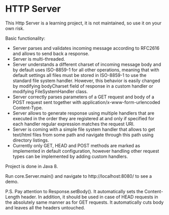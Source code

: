 HTTP Server
====
This Http Server is a learning project, it is not maintained, so use it on your own risk.

Basic functionality:

 - Server parses and validates incoming message according to RFC2616 and allows to send back a response.
 - Server is multi-threaded.
 - Server understands a different charset of incoming message body and by default uses ISO-8859-1 for all other operations, meaning that with default settings all files must be stored in ISO-8859-1 to use the standard file system handler. However, this behavior is easily changed by modifying bodyCharset field of response in a custom handler or modifying FileSystemHandler class.  
 - Server correctly parses parameters of a GET request and body of a POST request sent together with application/x-www-form-urlencoded Content-Type.
 - Server allows to generate response using multiple handlers that are executed in the order they are registered at and only if specified for each handler regular expression matches the request URI.
 - Server is coming with a simple file system handler that allows to get text/html files from some path and navigate through this path using directory listings.
 - Currently only GET, HEAD and POST methods are marked as implemented in default configuration, however handling other request types can be implemented by adding custom handlers.
 
Project is done in Java 8.

Run core.Server.main() and navigate to http://localhost:8080/ to see a demo.

P.S. Pay attention to Response.setBody(). It automatically sets the Content-Length header. In addition, it should be used in case of HEAD requests in the absolutely same manner as for GET requests. It automatically cuts body and leaves all the headers untouched. 